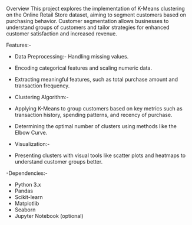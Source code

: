 Overview
This project explores the implementation of K-Means clustering on the Online Retail Store dataset, aiming to segment customers based on purchasing behavior.
Customer segmentation allows businesses to understand groups of customers and tailor strategies for enhanced customer satisfaction and increased revenue.

Features:-
- Data Preprocessing:- Handling missing values.
- Encoding categorical features and scaling numeric data.
- Extracting meaningful features, such as total purchase amount and transaction frequency.

- Clustering Algorithm:-
- Applying K-Means to group customers based on key metrics such as transaction history, spending patterns, and recency of purchase.
- Determining the optimal number of clusters using methods like the Elbow Curve.

- Visualization:-
- Presenting clusters with visual tools like scatter plots and heatmaps to understand customer groups better.

-Dependencies:-
- Python 3.x
- Pandas
- Scikit-learn
- Matplotlib
- Seaborn
- Jupyter Notebook (optional)






